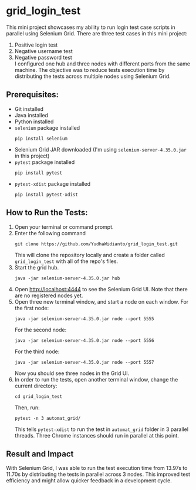 # grid_login_test
This mini project showcases my ability to run login test case scripts in parallel using Selenium Grid. There are three test cases in this mini project:
1. Positive login test
2. Negative username test
3. Negative password test\
I configured one hub and three nodes with different ports from the same machine. The objective was to reduce tests execution time by distributing the tests across multiple nodes using Selenium Grid.
## Prerequisites:
- Git installed
- Java installed
- Python installed
- `selenium` package installed
  ```
  pip install selenium
  ```
- Selenium Grid JAR downloaded (I'm using `selenium-server-4.35.0.jar` in this project)
- `pytest` package installed
  ```
  pip install pytest
  ```
- `pytest-xdist` package installed
  ```
  pip install pytest-xdist
  ```
## How to Run the Tests:
1. Open your terminal or command prompt.
2. Enter the following command
   ```
   git clone https://github.com/YudhaWidianto/grid_login_test.git
   ```
   This will clone the repository locally and create a folder called `grid_login_test` with all of the repo's files.
3. Start the grid hub.
   ```
   java -jar selenium-server-4.35.0.jar hub
   ```
4. Open [http://localhost:4444](http://localhost:4444) to see the Selenium Grid UI. Note that there are no registered nodes yet.
5. Open three new terminal window, and start a node on each window. For the first node:
   ```
   java -jar selenium-server-4.35.0.jar node --port 5555
   ```
   For the second node:
   ```
   java -jar selenium-server-4.35.0.jar node --port 5556
   ```
   For the third node:
   ```
   java -jar selenium-server-4.35.0.jar node --port 5557
   ```
   Now you should see three nodes in the Grid UI.
6. In order to run the tests, open another terminal window, change the current directory:
   ```
   cd grid_login_test
   ```
   Then, run:
   ```
   pytest -n 3 automat_grid/
   ```
   This tells `pytest-xdist` to run the test in `automat_grid` folder in 3 parallel threads. Three Chrome instances should run in parallel at this point.
## Result and Impact
With Selenium Grid, I was able to run the test execution time from 13.97s to 11.70s by distributing the tests in parallel across 3 nodes. This improved test efficiency and might allow quicker feedback in a development cycle.
